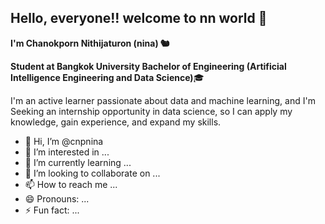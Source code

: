 ## Hello, everyone!! welcome to nn world 🙌
**I'm Chanokporn Nithijaturon (nina) 🐿️**

**Student at Bangkok University Bachelor of Engineering (Artificial Intelligence Engineering and Data Science)**🎓

I'm an active learner passionate about data and machine learning, and I'm Seeking an internship opportunity in data science, so I can apply my knowledge, gain experience, and expand my skills.

- 👋 Hi, I’m @cnpnina
- 👀 I’m interested in ...
- 🌱 I’m currently learning ...
- 💞️ I’m looking to collaborate on ...
- 📫 How to reach me ...
- 😄 Pronouns: ...
- ⚡ Fun fact: ...

<!---
cnpnina/cnpnina is a ✨ special ✨ repository because its `README.md` (this file) appears on your GitHub profile.
You can click the Preview link to take a look at your changes.
--->
